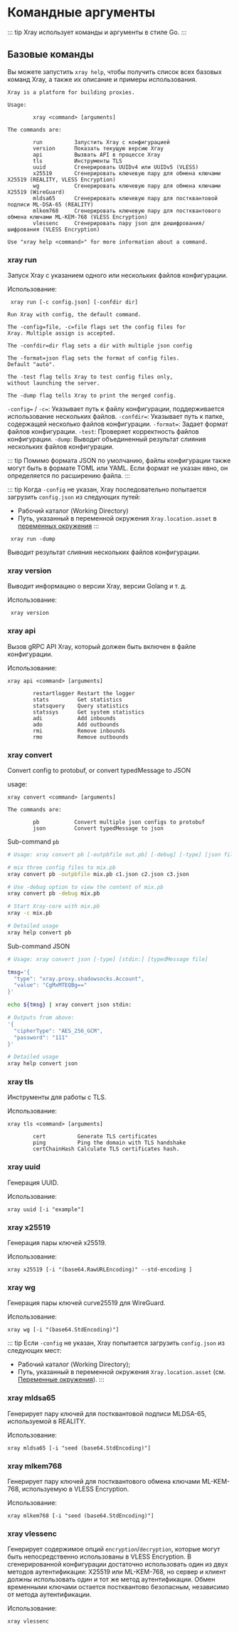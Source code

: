 # Командные аргументы

::: tip
Xray использует команды и аргументы в стиле Go.
:::

## Базовые команды

Вы можете запустить `xray help`, чтобы получить список всех базовых команд Xray, а также их описание и примеры использования.

```
Xray is a platform for building proxies.

Usage:

        xray <command> [arguments]

The commands are:

        run          Запустить Xray с конфигурацией
        version      Показать текущую версию Xray
        api          Вызвать API в процессе Xray
        tls          Инструменты TLS
        uuid         Сгенерировать UUIDv4 или UUIDv5 (VLESS)
        x25519       Сгенерировать ключевую пару для обмена ключами X25519 (REALITY, VLESS Encryption)
        wg           Сгенерировать ключевую пару для обмена ключами X25519 (WireGuard)
        mldsa65      Сгенерировать ключевую пару для постквантовой подписи ML-DSA-65 (REALITY)
        mlkem768     Сгенерировать ключевую пару для постквантового обмена ключами ML-KEM-768 (VLESS Encryption)
        vlessenc     Сгенерировать пару json для дешифрования/шифрования (VLESS Encryption)

Use "xray help <command>" for more information about a command.

```

### xray run

Запуск Xray с указанием одного или нескольких файлов конфигурации.

Использование:

```
 xray run [-c config.json] [-confdir dir]
```

```
Run Xray with config, the default command.

The -config=file, -c=file flags set the config files for
Xray. Multiple assign is accepted.

The -confdir=dir flag sets a dir with multiple json config

The -format=json flag sets the format of config files.
Default "auto".

The -test flag tells Xray to test config files only,
without launching the server.

The -dump flag tells Xray to print the merged config.
```

`-config=` / `-c=`: Указывает путь к файлу конфигурации, поддерживается использование нескольких файлов.
`-confdir=`: Указывает путь к папке, содержащей несколько файлов конфигурации.
`-format=`: Задает формат файлов конфигурации.
`-test`: Проверяет корректность файлов конфигурации.
`-dump`: Выводит объединенный результат слияния нескольких файлов конфигурации.

::: tip
Помимо формата JSON по умолчанию, файлы конфигурации также могут быть в формате TOML или YAML. Если формат не указан явно, он определяется по расширению файла.
:::

::: tip
Когда `-config` не указан, Xray последовательно попытается загрузить `config.json` из следующих путей:

- Рабочий каталог (Working Directory)
- Путь, указанный в переменной окружения `Xray.location.asset` в [переменных окружения](../config/features/env.md#Путь-к-файлам-ресурсов)
  :::

```
 xray run -dump
```

Выводит результат слияния нескольких файлов конфигурации.

### xray version

Выводит информацию о версии Xray, версии Golang и т. д.

Использование:

```
 xray version
```

### xray api

Вызов gRPC API Xray, который должен быть включен в файле конфигурации.

Использование:

```
xray api <command> [arguments]
```

```
        restartlogger Restart the logger
        stats         Get statistics
        statsquery    Query statistics
        statssys      Get system statistics
        adi           Add inbounds
        ado           Add outbounds
        rmi           Remove inbounds
        rmo           Remove outbounds
```

### xray convert

Convert config to protobuf, or convert typedMessage to JSON

usage:

```
xray convert <command> [arguments]

The commands are:

        pb           Convert multiple json configs to protobuf
        json         Convert typedMessage to json
```

Sub-command `pb`

```bash
# Usage: xray convert pb [-outpbfile out.pb] [-debug] [-type] [json file] [json file] ...

# mix three config files to mix.pb
xray convert pb -outpbfile mix.pb c1.json c2.json c3.json

# Use -debug option to view the content of mix.pb
xray convert pb -debug mix.pb

# Start Xray-core with mix.pb
xray -c mix.pb

# Detailed usage
xray help convert pb
```

Sub-command JSON

```bash
# Usage: xray convert json [-type] [stdin:] [typedMessage file]

tmsg='{
  "type": "xray.proxy.shadowsocks.Account",
  "value": "CgMxMTEQBg=="
}'

echo ${tmsg} | xray convert json stdin:

# Outputs from above:
'{
  "cipherType": "AES_256_GCM",
  "password": "111"
}'

# Detailed usage
xray help convert json
```

### xray tls

Инструменты для работы с TLS.

Использование:

```
xray tls <command> [arguments]
```

```
        cert          Generate TLS certificates
        ping          Ping the domain with TLS handshake
        certChainHash Calculate TLS certificates hash.
```

### xray uuid

Генерация UUID.

Использование:

```
xray uuid [-i "example"]
```

### xray x25519

Генерация пары ключей x25519.

Использование:

```
xray x25519 [-i "(base64.RawURLEncoding)" --std-encoding ]
```

### xray wg

Генерация пары ключей curve25519 для WireGuard.

Использование:

```
xray wg [-i "(base64.StdEncoding)"]
```

::: tip
Если `-config` не указан, Xray попытается загрузить `config.json` из следующих мест:

- Рабочий каталог (Working Directory);
- Путь, указанный в переменной окружения `Xray.location.asset` (см. [Переменные окружения](../config/features/env.md#ресурсные-файлы)).
  :::

### xray mldsa65

Генерирует пару ключей для постквантовой подписи MLDSA-65, используемой в REALITY.

Использование:

```
xray mldsa65 [-i "seed (base64.StdEncoding)"]
```

### xray mlkem768

Генерирует пару ключей для постквантового обмена ключами ML-KEM-768, используемую в VLESS Encryption.

Использование:

```
xray mlkem768 [-i "seed (base64.StdEncoding)"]
```

### xray vlessenc

Генерирует содержимое опций `encryption`/`decryption`, которые могут быть непосредственно использованы в VLESS Encryption. В сгенерированной конфигурации достаточно использовать один из двух методов аутентификации: X25519 или ML-KEM-768, но сервер и клиент должны использовать один и тот же метод аутентификации. Обмен временными ключами остается постквантово безопасным, независимо от метода аутентификации.

Использование:

```
xray vlessenc
```
